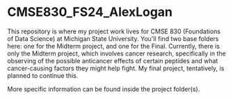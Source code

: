 # CMSE830_FS24_AlexLogan

This repository is where my project work lives for CMSE 830 (Foundations of Data Science) at Michigan State University. You'll find two base folders here: one for the Midterm project, and one for the Final. Currently, there is only the Midterm project, which involves cancer research, specifically in the observing of the possible anticancer effects of certain peptides and what cancer-causing factors they might help fight. My final project, tentatively, is planned to continue this.

More specific information can be found inside the project folder(s).
